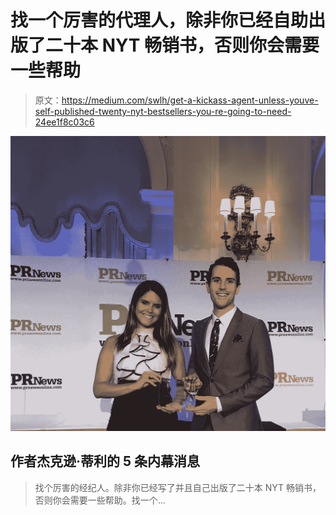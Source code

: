 # 找一个厉害的代理人，除非你已经自助出版了二十本 NYT 畅销书，否则你会需要一些帮助

> 原文：<https://medium.com/swlh/get-a-kickass-agent-unless-youve-self-published-twenty-nyt-bestsellers-you-re-going-to-need-24ee1f8c03c6>

![](img/59f96d29ab1f657d7c27cc506df37efa.png)

## 作者杰克逊·蒂利的 5 条内幕消息

> 找个厉害的经纪人。除非你已经写了并且自己出版了二十本 NYT 畅销书，否则你会需要一些帮助。找一个…